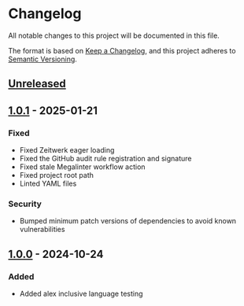# Changelog

All notable changes to this project will be documented in this file.

The format is based on [Keep a Changelog](https://keepachangelog.com/en/1.0.0/),
and this project adheres to [Semantic Versioning](https://semver.org/spec/v2.0.0.html).

## [Unreleased]

## [1.0.1] - 2025-01-21

### Fixed

- Fixed Zeitwerk eager loading
- Fixed the GitHub audit rule registration and signature
- Fixed stale Megalinter workflow action
- Fixed project root path
- Linted YAML files

### Security

- Bumped minimum patch versions of dependencies to avoid known vulnerabilities

## [1.0.0] - 2024-10-24

### Added

- Added alex inclusive language testing

[Unreleased]: https://github.com/HealthDataInsight/way_of_working-inclusive_language-alex/compare/v1.0.1...HEAD
[1.0.1]: https://github.com/HealthDataInsight/way_of_working-inclusive_language-alex/compare/v1.0.0...v1.0.0
[1.0.0]: https://github.com/HealthDataInsight/way_of_working-inclusive_language-alex/releases/tag/v1.0.0
